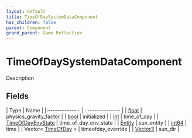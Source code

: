 ```yaml
---
layout: default
title: TimeOfDaySystemDataComponent
has_children: false
parent: Component
grand_parent: Game Reflection
---
```

# TimeOfDaySystemDataComponent
Description 

## Fields
| Type | Name |
|:------------ - | : -------------- |
| [float](game-reflection/components/float.md) | physics_gravity_factor |
| [bool](game-reflection/components/bool.md) | initialized |
| [int](game-reflection/enums/int.md) | time_of_day |
| [TimeOfDayEnvState](game-reflection/classes/time_of_day_env_state.md) | time_of_day_env_state |
| [Entity](game-reflection/classes/entity.md) | sun_entity |
| [int64](game-reflection/components/int64.md) | time |
| Vector< [TimeOfDay](game-reflection/enums/time_of_day.md) > | timeofday_override |
| [Vector3](game-reflection/classes/vector3.md) | sun_dir |
